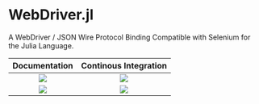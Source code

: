 # WebDriver.jl

A WebDriver / JSON Wire Protocol Binding Compatible with Selenium for the Julia Language.

| **Documentation** | **Continous Integration** |
| :---------------: | :-----------------------: |
|  [![][ddi]][ddu]  |      [![][bsi]][bsu]      |
|   [![][li]][lu]   |      [![][cci]][ccu]      |

[bsi]: https://github.com/Nosferican/WebDriver.jl/workflows/CI/badge.svg
[bsu]: https://github.com/Nosferican/WebDriver.jl/actions?workflow=CI
[cci]: https://codecov.io/gh/Nosferican/WebDriver.jl/branch/master/graph/badge.svg
[ccu]: https://codecov.io/gh/Nosferican/WebDriver.jl
[ddi]: https://img.shields.io/badge/docs-dev-blue?style=plastic
[ddu]: https://nosferican.github.io/WebDriver.jl/dev/
[li]: https://img.shields.io/github/license/Nosferican/WebDriver.jl?style=plastic
[lu]: https://tldrlegal.com/license/-isc-license
